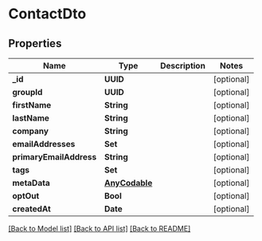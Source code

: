 # ContactDto

## Properties
Name | Type | Description | Notes
------------ | ------------- | ------------- | -------------
**_id** | **UUID** |  | [optional] 
**groupId** | **UUID** |  | [optional] 
**firstName** | **String** |  | [optional] 
**lastName** | **String** |  | [optional] 
**company** | **String** |  | [optional] 
**emailAddresses** | **Set<String>** |  | [optional] 
**primaryEmailAddress** | **String** |  | [optional] 
**tags** | **Set<String>** |  | [optional] 
**metaData** | [**AnyCodable**]() |  | [optional] 
**optOut** | **Bool** |  | [optional] 
**createdAt** | **Date** |  | [optional] 

[[Back to Model list]](../README#documentation-for-models) [[Back to API list]](../README#documentation-for-api-endpoints) [[Back to README]](../README)


